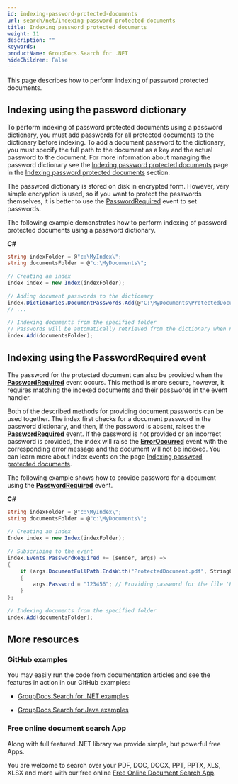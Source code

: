 ```yaml
---
id: indexing-password-protected-documents
url: search/net/indexing-password-protected-documents
title: Indexing password protected documents
weight: 11
description: ""
keywords: 
productName: GroupDocs.Search for .NET
hideChildren: False
---
```

This page describes how to perform indexing of password protected documents.

## Indexing using the password dictionary

To perform indexing of password protected documents using a password dictionary, you must add passwords for all protected documents to the dictionary before indexing. To add a document password to the dictionary, you must specify the full path to the document as a key and the actual password to the document. For more information about managing the password dictionary see the [Indexing password protected documents](Indexing%2Bpassword%2Bprotected%2Bdocuments.html) page in the [Indexing password protected documents](Indexing%2Bpassword%2Bprotected%2Bdocuments.html) section.

The password dictionary is stored on disk in encrypted form. However, very simple encryption is used, so if you want to protect the passwords themselves, it is better to use the [PasswordRequired](https://apireference.groupdocs.com/net/search/groupdocs.search.events/eventhub/events/passwordrequired) event to set passwords.

The following example demonstrates how to perform indexing of password protected documents using a password dictionary.

**C#**

```csharp
string indexFolder = @"c:\MyIndex\";
string documentsFolder = @"c:\MyDocuments\";
 
// Creating an index
Index index = new Index(indexFolder);
 
// Adding document passwords to the dictionary
index.Dictionaries.DocumentPasswords.Add(@"C:\MyDocuments\ProtectedDocument.pdf", "123456");
// ...
 
// Indexing documents from the specified folder
// Passwords will be automatically retrieved from the dictionary when necessary
index.Add(documentsFolder);
```

## Indexing using the PasswordRequired event

The password for the protected document can also be provided when the **[PasswordRequired](https://apireference.groupdocs.com/net/search/groupdocs.search.events/eventhub/events/passwordrequired)** event occurs. This method is more secure, however, it requires matching the indexed documents and their passwords in the event handler.

Both of the described methods for providing document passwords can be used together. The index first checks for a document password in the password dictionary, and then, if the password is absent, raises the **[PasswordRequired](https://apireference.groupdocs.com/net/search/groupdocs.search.events/eventhub/events/passwordrequired)** event. If the password is not provided or an incorrect password is provided, the index will raise the **[ErrorOccurred](https://apireference.groupdocs.com/net/search/groupdocs.search.events/eventhub/events/erroroccurred)** event with the corresponding error message and the document will not be indexed. You can learn more about index events on the page [Indexing password protected documents](Indexing%2Bpassword%2Bprotected%2Bdocuments.html).

The following example shows how to provide password for a document using the **[PasswordRequired](https://apireference.groupdocs.com/net/search/groupdocs.search.events/eventhub/events/passwordrequired)** event.

**C#**

```csharp
string indexFolder = @"c:\MyIndex\";
string documentsFolder = @"c:\MyDocuments\";
 
// Creating an index
Index index = new Index(indexFolder);
 
// Subscribing to the event
index.Events.PasswordRequired += (sender, args) =>
{
    if (args.DocumentFullPath.EndsWith("ProtectedDocument.pdf", StringComparison.InvariantCultureIgnoreCase))
    {
        args.Password = "123456"; // Providing password for the file 'ProtectedDocument.pdf'
    }
};
 
// Indexing documents from the specified folder
index.Add(documentsFolder);
```

## More resources

### GitHub examples

You may easily run the code from documentation articles and see the features in action in our GitHub examples:

*   [GroupDocs.Search for .NET examples](https://github.com/groupdocs-search/GroupDocs.Search-for-.NET)
    
*   [GroupDocs.Search for Java examples](https://github.com/groupdocs-search/GroupDocs.Search-for-Java)
    

### Free online document search App

Along with full featured .NET library we provide simple, but powerful free Apps.

You are welcome to search over your PDF, DOC, DOCX, PPT, PPTX, XLS, XLSX and more with our free online [Free Online Document Search App](https://products.groupdocs.app/search).
